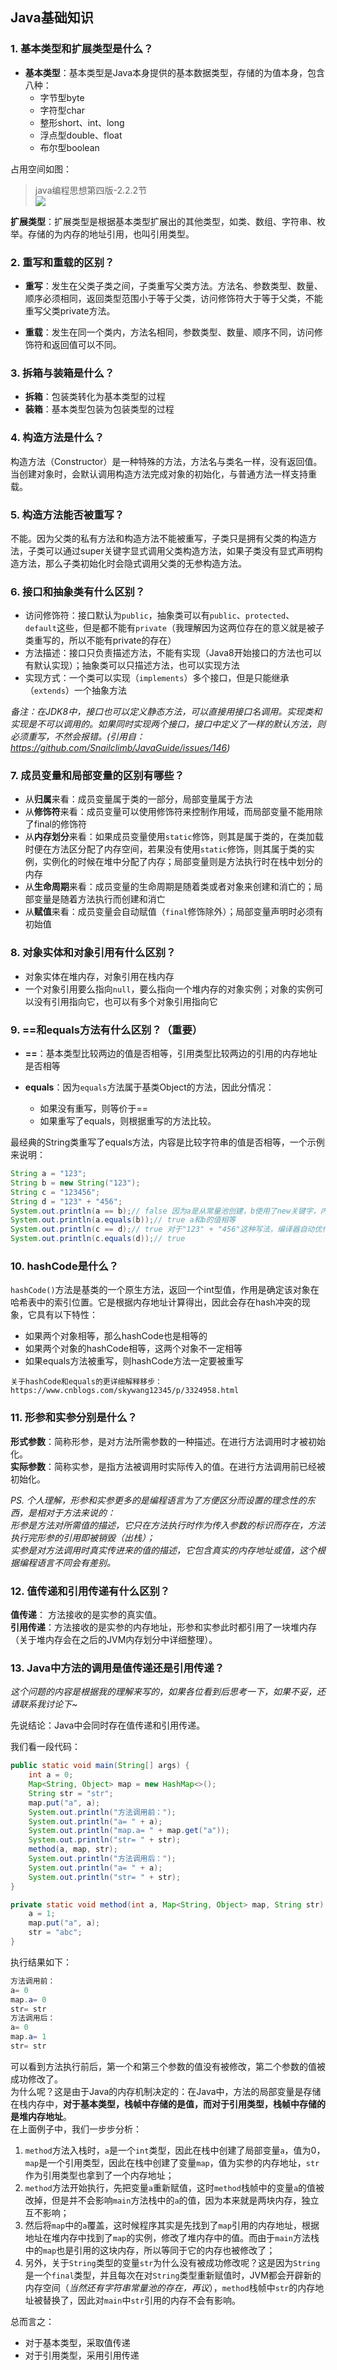 ## Java基础知识

### **1. 基本类型和扩展类型是什么？**

* **基本类型**：基本类型是Java本身提供的基本数据类型，存储的为值本身，包含八种：
  * 字节型byte
  * 字符型char
  * 整形short、int、long
  * 浮点型double、float
  * 布尔型boolean

占用空间如图：
> java编程思想第四版-2.2.2节  
![](images/basetype.jpg)

**扩展类型**：扩展类型是根据基本类型扩展出的其他类型，如类、数组、字符串、枚举。存储的为内存的地址引用，也叫引用类型。

### **2. 重写和重载的区别？**
* **重写**：发生在父类子类之间，子类重写父类方法。方法名、参数类型、数量、顺序必须相同，返回类型范围小于等于父类，访问修饰符大于等于父类，不能重写父类private方法。

* **重载**：发生在同一个类内，方法名相同，参数类型、数量、顺序不同，访问修饰符和返回值可以不同。
### **3. 拆箱与装箱是什么？**

* **拆箱**：包装类转化为基本类型的过程
* **装箱**：基本类型包装为包装类型的过程

### **4. 构造方法是什么？**

构造方法（Constructor）是一种特殊的方法，方法名与类名一样，没有返回值。当创建对象时，会默认调用构造方法完成对象的初始化，与普通方法一样支持重载。

### **5. 构造方法能否被重写？**

不能。因为父类的私有方法和构造方法不能被重写，子类只是拥有父类的构造方法，子类可以通过super关键字显式调用父类构造方法，如果子类没有显式声明构造方法，那么子类初始化时会隐式调用父类的无参构造方法。

### **6. 接口和抽象类有什么区别？**

* 访问修饰符：接口默认为`public`，抽象类可以有`public`、`protected`、`default`这些，但是都不能有`private`（我理解因为这两位存在的意义就是被子类重写的，所以不能有private的存在）
* 方法描述：接口只负责描述方法，不能有实现（Java8开始接口的方法也可以有默认实现）；抽象类可以只描述方法，也可以实现方法
* 实现方式：一个类可以实现（`implements`）多个接口，但是只能继承（`extends`）一个抽象方法

*备注：在JDK8中，接口也可以定义静态方法，可以直接用接口名调用。实现类和实现是不可以调用的。如果同时实现两个接口，接口中定义了一样的默认方法，则必须重写，不然会报错。(引用自：https://github.com/Snailclimb/JavaGuide/issues/146)*

### **7. 成员变量和局部变量的区别有哪些？**
* 从**归属**来看：成员变量属于类的一部分，局部变量属于方法
* 从**修饰符**来看：成员变量可以使用修饰符来控制作用域，而局部变量不能用除了final的修饰符
* 从**内存划分**来看：如果成员变量使用`static`修饰，则其是属于类的，在类加载时便在方法区分配了内存空间，若果没有使用`static`修饰，则其属于类的实例，实例化的时候在堆中分配了内存；局部变量则是方法执行时在栈中划分的内存
* 从**生命周期**来看：成员变量的生命周期是随着类或者对象来创建和消亡的；局部变量是随着方法执行而创建和消亡
* 从**赋值**来看：成员变量会自动赋值（`final`修饰除外）；局部变量声明时必须有初始值

### **8. 对象实体和对象引用有什么区别？**
* 对象实体在堆内存，对象引用在栈内存
* 一个对象引用要么指向`null`，要么指向一个堆内存的对象实例；对象的实例可以没有引用指向它，也可以有多个对象引用指向它

### **9. ==和equals方法有什么区别？（重要）**

* **==**：基本类型比较两边的值是否相等，引用类型比较两边的引用的内存地址是否相等

* **equals**：因为`equals`方法属于基类Object的方法，因此分情况：
  * 如果没有重写，则等价于==
  * 如果重写了equals，则根据重写的方法比较。

最经典的String类重写了equals方法，内容是比较字符串的值是否相等，一个示例来说明：
```java
String a = "123";
String b = new String("123");
String c = "123456";
String d = "123" + "456";
System.out.println(a == b);// false 因为a是从常量池创建，b使用了new关键字，内存地址在堆中
System.out.println(a.equals(b));// true a和b的值相等
System.out.println(c == d);// true 对于"123" + "456"这种写法，编译器自动优化为"123456"
System.out.println(c.equals(d));// true
```
### **10.  hashCode是什么？**

`hashCode()`方法是基类的一个原生方法，返回一个int型值，作用是确定该对象在哈希表中的索引位置。它是根据内存地址计算得出，因此会存在hash冲突的现象，它具有以下特性：
* 如果两个对象相等，那么hashCode也是相等的
* 如果两个对象的hashCode相等，这两个对象不一定相等
* 如果equals方法被重写，则hashCode方法一定要被重写

`关于hashCode和equals的更详细解释移步：https://www.cnblogs.com/skywang12345/p/3324958.html`

### **11. 形参和实参分别是什么？**
**形式参数**：简称形参，是对方法所需参数的一种描述。在进行方法调用时才被初始化。  
**实际参数**：简称实参，是指方法被调用时实际传入的值。在进行方法调用前已经被初始化。

*PS. 个人理解，形参和实参更多的是编程语言为了方便区分而设置的理念性的东西，是相对于方法来说的：  
形参是方法对所需值的描述，它只在方法执行时作为传入参数的标识而存在，方法执行完形参的引用即被销毁（出栈）；  
实参是对方法调用时真实传进来的值的描述，它包含真实的内存地址或值，这个根据编程语言不同会有差别。*

### **12. 值传递和引用传递有什么区别？**
**值传递**： 方法接收的是实参的真实值。  
**引用传递**：方法接收的是实参的内存地址，形参和实参此时都引用了一块堆内存（关于堆内存会在之后的JVM内存划分中详细整理）。

### **13. Java中方法的调用是值传递还是引用传递？**
*这个问题的内容是根据我的理解来写的，如果各位看到后思考一下，如果不妥，还请联系我讨论下~*

先说结论：Java中会同时存在值传递和引用传递。

我们看一段代码：
```java
public static void main(String[] args) {
    int a = 0;
    Map<String, Object> map = new HashMap<>();
    String str = "str";
    map.put("a", a);
    System.out.println("方法调用前：");
    System.out.println("a= " + a);
    System.out.println("map.a= " + map.get("a"));
    System.out.println("str= " + str);
    method(a, map, str);
    System.out.println("方法调用后：");
    System.out.println("a= " + a);
    System.out.println("str= " + str);
}

private static void method(int a, Map<String, Object> map, String str) {
    a = 1;
    map.put("a", a);
    str = "abc";
}
```

执行结果如下：
```java
方法调用前：
a= 0
map.a= 0
str= str
方法调用后：
a= 0
map.a= 1
str= str
```

可以看到方法执行前后，第一个和第三个参数的值没有被修改，第二个参数的值被成功修改了。  
为什么呢？这是由于Java的内存机制决定的：在Java中，方法的局部变量是存储在栈内存中，**对于基本类型，栈帧中存储的是值，而对于引用类型，栈帧中存储的是堆内存地址**。  
在上面例子中，我们一步步分析：
1. `method`方法入栈时，`a`是一个`int`类型，因此在栈中创建了局部变量`a`，值为0，`map`是一个引用类型，因此在栈中创建了变量`map`，值为实参的内存地址，`str`作为引用类型也拿到了一个内存地址；
2. `method`方法开始执行，先把变量`a`重新赋值，这时`method`栈帧中的变量`a`的值被改掉，但是并不会影响`main`方法栈中的`a`的值，因为本来就是两块内存，独立互不影响；
3. 然后将`map`中的`a`覆盖，这时候程序其实是先找到了`map`引用的内存地址，根据地址在堆内存中找到了`map`的实例，修改了堆内存中的值。而由于`main`方法栈中的`map`也是引用的这块内存，所以等同于它的内存也被修改了；
4. 另外，关于`String`类型的变量`str`为什么没有被成功修改呢？这是因为`String`是一个`final`类型，并且每次在对`String`类型重新赋值时，JVM都会开辟新的内存空间（*当然还有字符串常量池的存在，再议*），`method`栈帧中`str`的内存地址被替换了，因此对`main`中`str`引用的内存不会有影响。

总而言之：
* 对于基本类型，采取值传递
* 对于引用类型，采用引用传递